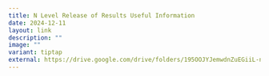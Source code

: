 ```yaml
---
title: N Level Release of Results Useful Information
date: 2024-12-11
layout: link
description: ""
image: ""
variant: tiptap
external: https://drive.google.com/drive/folders/195OOJYJemwdnZuEGiiL-naNjOJ1OD8dt?usp=sharing
---
```

